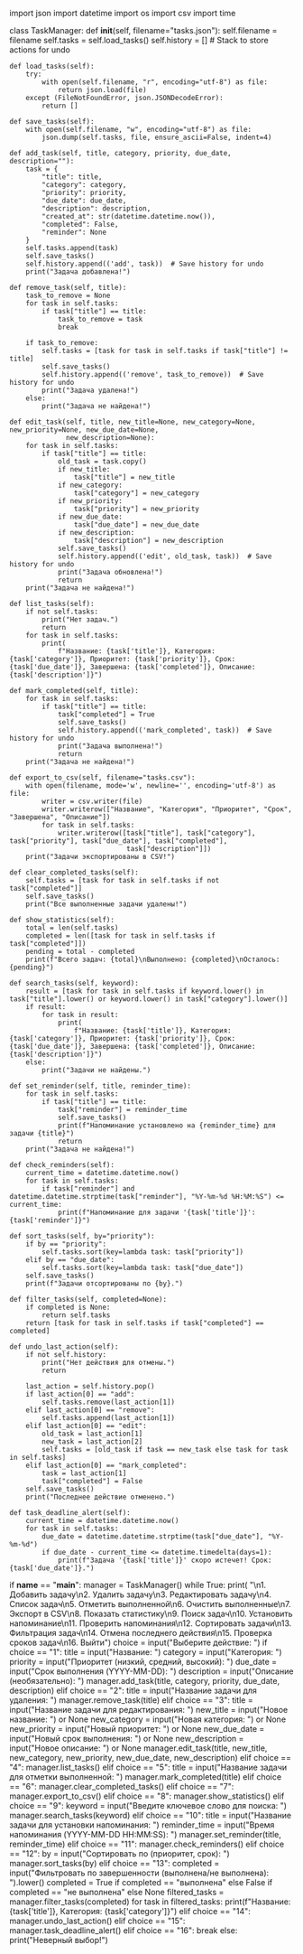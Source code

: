 import json
import datetime
import os
import csv
import time


class TaskManager:
    def __init__(self, filename="tasks.json"):
        self.filename = filename
        self.tasks = self.load_tasks()
        self.history = []  # Stack to store actions for undo

    def load_tasks(self):
        try:
            with open(self.filename, "r", encoding="utf-8") as file:
                return json.load(file)
        except (FileNotFoundError, json.JSONDecodeError):
            return []

    def save_tasks(self):
        with open(self.filename, "w", encoding="utf-8") as file:
            json.dump(self.tasks, file, ensure_ascii=False, indent=4)

    def add_task(self, title, category, priority, due_date, description=""):
        task = {
            "title": title,
            "category": category,
            "priority": priority,
            "due_date": due_date,
            "description": description,
            "created_at": str(datetime.datetime.now()),
            "completed": False,
            "reminder": None
        }
        self.tasks.append(task)
        self.save_tasks()
        self.history.append(('add', task))  # Save history for undo
        print("Задача добавлена!")

    def remove_task(self, title):
        task_to_remove = None
        for task in self.tasks:
            if task["title"] == title:
                task_to_remove = task
                break

        if task_to_remove:
            self.tasks = [task for task in self.tasks if task["title"] != title]
            self.save_tasks()
            self.history.append(('remove', task_to_remove))  # Save history for undo
            print("Задача удалена!")
        else:
            print("Задача не найдена!")

    def edit_task(self, title, new_title=None, new_category=None, new_priority=None, new_due_date=None,
                  new_description=None):
        for task in self.tasks:
            if task["title"] == title:
                old_task = task.copy()
                if new_title:
                    task["title"] = new_title
                if new_category:
                    task["category"] = new_category
                if new_priority:
                    task["priority"] = new_priority
                if new_due_date:
                    task["due_date"] = new_due_date
                if new_description:
                    task["description"] = new_description
                self.save_tasks()
                self.history.append(('edit', old_task, task))  # Save history for undo
                print("Задача обновлена!")
                return
        print("Задача не найдена!")

    def list_tasks(self):
        if not self.tasks:
            print("Нет задач.")
            return
        for task in self.tasks:
            print(
                f"Название: {task['title']}, Категория: {task['category']}, Приоритет: {task['priority']}, Срок: {task['due_date']}, Завершена: {task['completed']}, Описание: {task['description']}")

    def mark_completed(self, title):
        for task in self.tasks:
            if task["title"] == title:
                task["completed"] = True
                self.save_tasks()
                self.history.append(('mark_completed', task))  # Save history for undo
                print("Задача выполнена!")
                return
        print("Задача не найдена!")

    def export_to_csv(self, filename="tasks.csv"):
        with open(filename, mode='w', newline='', encoding='utf-8') as file:
            writer = csv.writer(file)
            writer.writerow(["Название", "Категория", "Приоритет", "Срок", "Завершена", "Описание"])
            for task in self.tasks:
                writer.writerow([task["title"], task["category"], task["priority"], task["due_date"], task["completed"],
                                 task["description"]])
        print("Задачи экспортированы в CSV!")

    def clear_completed_tasks(self):
        self.tasks = [task for task in self.tasks if not task["completed"]]
        self.save_tasks()
        print("Все выполненные задачи удалены!")

    def show_statistics(self):
        total = len(self.tasks)
        completed = len([task for task in self.tasks if task["completed"]])
        pending = total - completed
        print(f"Всего задач: {total}\nВыполнено: {completed}\nОсталось: {pending}")

    def search_tasks(self, keyword):
        result = [task for task in self.tasks if keyword.lower() in task["title"].lower() or keyword.lower() in task["category"].lower()]
        if result:
            for task in result:
                print(
                    f"Название: {task['title']}, Категория: {task['category']}, Приоритет: {task['priority']}, Срок: {task['due_date']}, Завершена: {task['completed']}, Описание: {task['description']}")
        else:
            print("Задачи не найдены.")

    def set_reminder(self, title, reminder_time):
        for task in self.tasks:
            if task["title"] == title:
                task["reminder"] = reminder_time
                self.save_tasks()
                print(f"Напоминание установлено на {reminder_time} для задачи {title}")
                return
        print("Задача не найдена!")

    def check_reminders(self):
        current_time = datetime.datetime.now()
        for task in self.tasks:
            if task["reminder"] and datetime.datetime.strptime(task["reminder"], "%Y-%m-%d %H:%M:%S") <= current_time:
                print(f"Напоминание для задачи '{task['title']}': {task['reminder']}")

    def sort_tasks(self, by="priority"):
        if by == "priority":
            self.tasks.sort(key=lambda task: task["priority"])
        elif by == "due_date":
            self.tasks.sort(key=lambda task: task["due_date"])
        self.save_tasks()
        print(f"Задачи отсортированы по {by}.")

    def filter_tasks(self, completed=None):
        if completed is None:
            return self.tasks
        return [task for task in self.tasks if task["completed"] == completed]

    def undo_last_action(self):
        if not self.history:
            print("Нет действия для отмены.")
            return

        last_action = self.history.pop()
        if last_action[0] == "add":
            self.tasks.remove(last_action[1])
        elif last_action[0] == "remove":
            self.tasks.append(last_action[1])
        elif last_action[0] == "edit":
            old_task = last_action[1]
            new_task = last_action[2]
            self.tasks = [old_task if task == new_task else task for task in self.tasks]
        elif last_action[0] == "mark_completed":
            task = last_action[1]
            task["completed"] = False
        self.save_tasks()
        print("Последнее действие отменено.")

    def task_deadline_alert(self):
        current_time = datetime.datetime.now()
        for task in self.tasks:
            due_date = datetime.datetime.strptime(task["due_date"], "%Y-%m-%d")
            if due_date - current_time <= datetime.timedelta(days=1):
                print(f"Задача '{task['title']}' скоро истечет! Срок: {task['due_date']}.")


if __name__ == "__main__":
    manager = TaskManager()
    while True:
        print(
            "\n1. Добавить задачу\n2. Удалить задачу\n3. Редактировать задачу\n4. Список задач\n5. Отметить выполненной\n6. Очистить выполненные\n7. Экспорт в CSV\n8. Показать статистику\n9. Поиск задач\n10. Установить напоминание\n11. Проверить напоминания\n12. Сортировать задачи\n13. Фильтрация задач\n14. Отмена последнего действия\n15. Проверка сроков задач\n16. Выйти")
        choice = input("Выберите действие: ")
        if choice == "1":
            title = input("Название: ")
            category = input("Категория: ")
            priority = input("Приоритет (низкий, средний, высокий): ")
            due_date = input("Срок выполнения (YYYY-MM-DD): ")
            description = input("Описание (необязательно): ")
            manager.add_task(title, category, priority, due_date, description)
        elif choice == "2":
            title = input("Название задачи для удаления: ")
            manager.remove_task(title)
        elif choice == "3":
            title = input("Название задачи для редактирования: ")
            new_title = input("Новое название: ") or None
            new_category = input("Новая категория: ") or None
            new_priority = input("Новый приоритет: ") or None
            new_due_date = input("Новый срок выполнения: ") or None
            new_description = input("Новое описание: ") or None
            manager.edit_task(title, new_title, new_category, new_priority, new_due_date, new_description)
        elif choice == "4":
            manager.list_tasks()
        elif choice == "5":
            title = input("Название задачи для отметки выполненной: ")
            manager.mark_completed(title)
        elif choice == "6":
            manager.clear_completed_tasks()
        elif choice == "7":
            manager.export_to_csv()
        elif choice == "8":
            manager.show_statistics()
        elif choice == "9":
            keyword = input("Введите ключевое слово для поиска: ")
            manager.search_tasks(keyword)
        elif choice == "10":
            title = input("Название задачи для установки напоминания: ")
            reminder_time = input("Время напоминания (YYYY-MM-DD HH:MM:SS): ")
            manager.set_reminder(title, reminder_time)
        elif choice == "11":
            manager.check_reminders()
        elif choice == "12":
            by = input("Сортировать по (приоритет, срок): ")
            manager.sort_tasks(by)
        elif choice == "13":
            completed = input("Фильтровать по завершенности (выполнена/не выполнена): ").lower()
            completed = True if completed == "выполнена" else False if completed == "не выполнена" else None
            filtered_tasks = manager.filter_tasks(completed)
            for task in filtered_tasks:
                print(f"Название: {task['title']}, Категория: {task['category']}")
        elif choice == "14":
            manager.undo_last_action()
        elif choice == "15":
            manager.task_deadline_alert()
        elif choice == "16":
            break
        else:
            print("Неверный выбор!")
